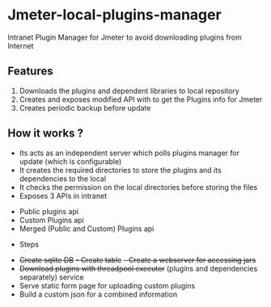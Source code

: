 # Jmeter-local-plugins-manager
Intranet Plugin Manager for Jmeter to avoid downloading plugins from Internet

## Features
1. Downloads the plugins and dependent libraries to local repository
2. Creates and exposes modified API with to get the Plugins info for Jmeter 
3. Creates periodic backup before update

## How it works ?

* Its acts as an independent server which polls plugins manager for update (which is configurable) 
* It creates the required directories to store the plugins and its dependencies to the local 
* It checks the permission on the local directories before storing the files
* Exposes 3 APIs in intranet 
 - Public plugins api
 - Custom Plugins api
 - Merged (Public and Custom) Plugins api

* Steps
 - ~~Create sqlite DB~~
 ~~- Create table~~ 
 ~~- Create a webserver for accessing jars~~
 - ~~Download plugins with threadpool executor~~ (plugins and dependencies separately) service
 - Serve static form page for uploading custom plugins
 - Build a custom json for a combined information
 


